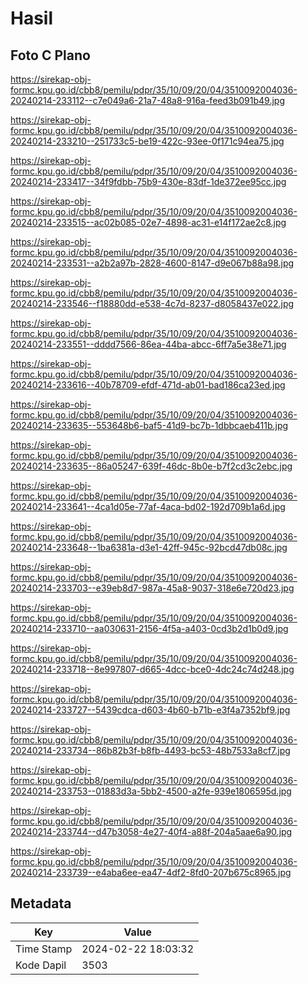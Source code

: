 # Hasil

## Foto C Plano

https://sirekap-obj-formc.kpu.go.id/cbb8/pemilu/pdpr/35/10/09/20/04/3510092004036-20240214-233112--c7e049a6-21a7-48a8-916a-feed3b091b49.jpg

https://sirekap-obj-formc.kpu.go.id/cbb8/pemilu/pdpr/35/10/09/20/04/3510092004036-20240214-233210--251733c5-be19-422c-93ee-0f171c94ea75.jpg

https://sirekap-obj-formc.kpu.go.id/cbb8/pemilu/pdpr/35/10/09/20/04/3510092004036-20240214-233417--34f9fdbb-75b9-430e-83df-1de372ee95cc.jpg

https://sirekap-obj-formc.kpu.go.id/cbb8/pemilu/pdpr/35/10/09/20/04/3510092004036-20240214-233515--ac02b085-02e7-4898-ac31-e14f172ae2c8.jpg

https://sirekap-obj-formc.kpu.go.id/cbb8/pemilu/pdpr/35/10/09/20/04/3510092004036-20240214-233531--a2b2a97b-2828-4600-8147-d9e067b88a98.jpg

https://sirekap-obj-formc.kpu.go.id/cbb8/pemilu/pdpr/35/10/09/20/04/3510092004036-20240214-233546--f18880dd-e538-4c7d-8237-d8058437e022.jpg

https://sirekap-obj-formc.kpu.go.id/cbb8/pemilu/pdpr/35/10/09/20/04/3510092004036-20240214-233551--dddd7566-86ea-44ba-abcc-6ff7a5e38e71.jpg

https://sirekap-obj-formc.kpu.go.id/cbb8/pemilu/pdpr/35/10/09/20/04/3510092004036-20240214-233616--40b78709-efdf-471d-ab01-bad186ca23ed.jpg

https://sirekap-obj-formc.kpu.go.id/cbb8/pemilu/pdpr/35/10/09/20/04/3510092004036-20240214-233635--553648b6-baf5-41d9-bc7b-1dbbcaeb411b.jpg

https://sirekap-obj-formc.kpu.go.id/cbb8/pemilu/pdpr/35/10/09/20/04/3510092004036-20240214-233635--86a05247-639f-46dc-8b0e-b7f2cd3c2ebc.jpg

https://sirekap-obj-formc.kpu.go.id/cbb8/pemilu/pdpr/35/10/09/20/04/3510092004036-20240214-233641--4ca1d05e-77af-4aca-bd02-192d709b1a6d.jpg

https://sirekap-obj-formc.kpu.go.id/cbb8/pemilu/pdpr/35/10/09/20/04/3510092004036-20240214-233648--1ba6381a-d3e1-42ff-945c-92bcd47db08c.jpg

https://sirekap-obj-formc.kpu.go.id/cbb8/pemilu/pdpr/35/10/09/20/04/3510092004036-20240214-233703--e39eb8d7-987a-45a8-9037-318e6e720d23.jpg

https://sirekap-obj-formc.kpu.go.id/cbb8/pemilu/pdpr/35/10/09/20/04/3510092004036-20240214-233710--aa030631-2156-4f5a-a403-0cd3b2d1b0d9.jpg

https://sirekap-obj-formc.kpu.go.id/cbb8/pemilu/pdpr/35/10/09/20/04/3510092004036-20240214-233718--8e997807-d665-4dcc-bce0-4dc24c74d248.jpg

https://sirekap-obj-formc.kpu.go.id/cbb8/pemilu/pdpr/35/10/09/20/04/3510092004036-20240214-233727--5439cdca-d603-4b60-b71b-e3f4a7352bf9.jpg

https://sirekap-obj-formc.kpu.go.id/cbb8/pemilu/pdpr/35/10/09/20/04/3510092004036-20240214-233734--86b82b3f-b8fb-4493-bc53-48b7533a8cf7.jpg

https://sirekap-obj-formc.kpu.go.id/cbb8/pemilu/pdpr/35/10/09/20/04/3510092004036-20240214-233753--01883d3a-5bb2-4500-a2fe-939e1806595d.jpg

https://sirekap-obj-formc.kpu.go.id/cbb8/pemilu/pdpr/35/10/09/20/04/3510092004036-20240214-233744--d47b3058-4e27-40f4-a88f-204a5aae6a90.jpg

https://sirekap-obj-formc.kpu.go.id/cbb8/pemilu/pdpr/35/10/09/20/04/3510092004036-20240214-233739--e4aba6ee-ea47-4df2-8fd0-207b675c8965.jpg


## Metadata

| Key        | Value               |
| ---------- | ------------------- |
| Time Stamp | 2024-02-22 18:03:32 |
| Kode Dapil | 3503                |



